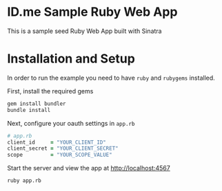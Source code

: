 # ID.me Sample Ruby Web App

This is a sample seed Ruby Web App built with Sinatra

# Installation and Setup
In order to run the example you need to have `ruby` and `rubygems` installed.

First, install the required gems

```bash
gem install bundler
bundle install
```

Next, configure your oauth settings in `app.rb`

```ruby
# app.rb
client_id     = "YOUR_CLIENT_ID"
client_secret = "YOUR_CLIENT_SECRET"
scope         = "YOUR_SCOPE_VALUE"
```

Start the server and view the app at [http://localhost:4567](http://localhost:4567)

```bash
ruby app.rb
```
